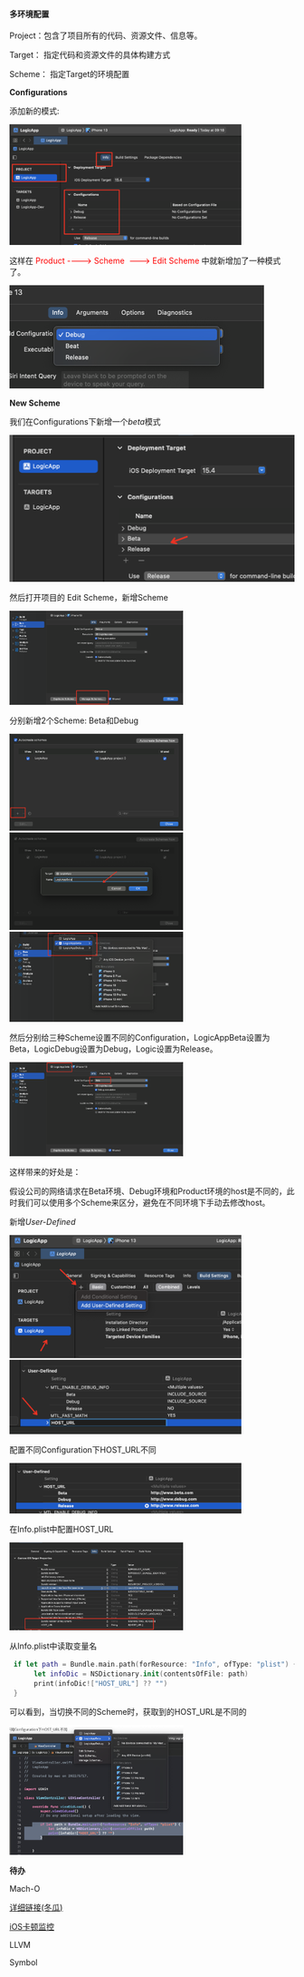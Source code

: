 #### 多环境配置

Project：包含了项目所有的代码、资源文件、信息等。

Target： 指定代码和资源文件的具体构建方式

Scheme： 指定Target的环境配置

**Configurations**

添加新的模式:

<img src="../images/1.png" style="zoom:40%;" />

这样在 <font color=#F00>Product ----> Scheme  ---> Edit Scheme </font>中就新增加了一种模式了。

<img src="../images/2.png" style="zoom:50%;" />

**New Scheme**

我们在Configurations下新增一个*beta*模式

<img src="../images/3.png" style="zoom:50%;" />

然后打开项目的 Edit Scheme，新增Scheme

<img src="../images/4.png" style="zoom:30%;" />

分别新增2个Scheme: Beta和Debug

<img src="../images/5.png" style="zoom:30%;" />

<img src="../images/6.png" style="zoom:30%;" />

<img src="../images/8.png" style="zoom:30%;" />

然后分别给三种Scheme设置不同的Configuration，LogicAppBeta设置为Beta，LogicDebug设置为Debug，Logic设置为Release。

<img src="../images/7.png" style="zoom:30%;" />

这样带来的好处是：

假设公司的网络请求在Beta环境、Debug环境和Product环境的host是不同的，此时我们可以使用多个Scheme来区分，避免在不同环境下手动去修改host。

新增*User-Defined*

<img src="../images/9.png" style="zoom:40%;" />

<img src="../images/10.png" style="zoom:40%;" />

配置不同Configuration下HOST_URL不同

<img src="../images/11.png" style="zoom:40%;" />

在Info.plist中配置HOST_URL

<img src="../images/12.png" style="zoom:30%;" />

从Info.plist中读取变量名

```swift
 if let path = Bundle.main.path(forResource: "Info", ofType: "plist") {
      let infoDic = NSDictionary.init(contentsOfFile: path)
      print(infoDic!["HOST_URL"] ?? "")
 }
```

可以看到，当切换不同的Scheme时，获取到的HOST_URL是不同的

<img src="../images/13.png" style="zoom:30%;" />



**待办**

Mach-O

[详细链接(冬瓜)](https://www.desgard.com/iOS-Source-Probe/C/mach-o/Mach-O%20%E6%96%87%E4%BB%B6%E6%A0%BC%E5%BC%8F%E6%8E%A2%E7%B4%A2.html)  

[iOS卡顿监控](https://xiaozhuanlan.com/godeye)

LLVM

Symbol

